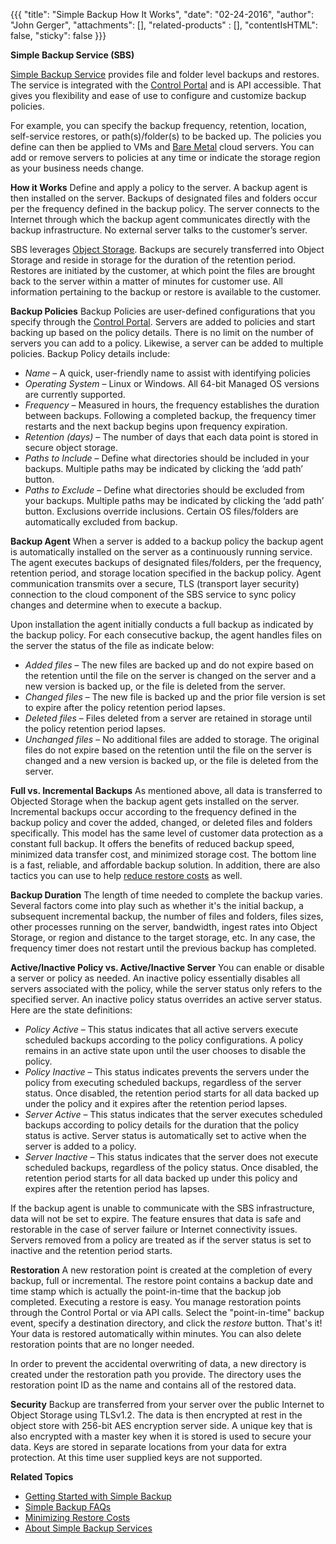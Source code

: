 {{{
  "title": "Simple Backup How It Works",
  "date": "02-24-2016",
  "author": "John Gerger",
  "attachments": [],
  "related-products" : [],
  "contentIsHTML": false,
  "sticky": false
}}}

**Simple Backup Service (SBS)**

[Simple Backup Service](https://www.ctl.io/simple-backup-service/) provides file and folder level backups and restores. The service is integrated with the [Control Portal](https://control.ctl.io/) and is API accessible. That gives you flexibility and ease of use to configure and customize backup policies.

For example, you can specify the backup frequency, retention, location, self-service restores, or path(s)/folder(s) to be backed up. The policies you define can then be applied to VMs and [Bare Metal](https://www.ctl.io/bare-metal/) cloud servers. You can add or remove servers to policies at any time or indicate the storage region as your business needs change.

**How it Works**
Define and apply a policy to the server. A backup agent is then installed on the server. Backups of designated files and folders occur per the frequency defined in the backup policy. The server connects to the Internet through which the backup agent communicates directly with the backup infrastructure. No external server talks to the customer’s server.

SBS leverages [Object Storage](https://www.ctl.io/object-storage/). Backups are securely transferred into Object Storage and reside in storage for the duration of the retention period. Restores are initiated by the customer, at which point the files are brought back to the server within a matter of minutes for customer use. All information pertaining to the backup or restore is available to the customer.

**Backup Policies**
Backup Policies are user-defined configurations that you specify through the [Control Portal](https://control.ctl.io/). Servers are added to policies and start backing up based on the policy details. There is no limit on the number of servers you can add to a policy. Likewise, a server can be added to multiple policies. Backup Policy details include:

* *Name* – A quick, user-friendly name to assist with identifying policies
* *Operating System* – Linux or Windows. All 64-bit Managed OS versions are currently supported.
* *Frequency* – Measured in hours, the frequency establishes the duration between backups. Following a completed backup, the frequency timer restarts and the next backup begins upon frequency expiration.
* *Retention (days)* – The number of days that each data point is stored in secure object storage.
* *Paths to Include* – Define what directories should be included in your backups. Multiple paths may be indicated by clicking the ‘add path’ button.
* *Paths to Exclude* – Define what directories should be excluded from your backups. Multiple paths may be indicated by clicking the ‘add path’ button. Exclusions override inclusions. Certain OS files/folders are automatically excluded from backup.

**Backup Agent**
When a server is added to a backup policy the backup agent is automatically installed on the server as a continuously running service. The agent executes backups of designated files/folders, per the frequency, retention period, and storage location specified in the backup policy. Agent communication transmits over a secure, TLS (transport layer security) connection to the cloud component of the SBS service to sync policy changes and determine when to execute a backup.

Upon installation the agent initially conducts a full backup as indicated by the backup policy. For each consecutive backup, the agent handles files on the server the status of the file as indicate below:

* *Added files* – The new files are backed up and do not expire based on the retention until the file on the server is changed on the server and a new version is backed up, or the file is deleted from the server.
* *Changed files* – The new file is backed up and the prior file version is set to expire after the policy retention period lapses.
* *Deleted files* – Files deleted from a server are retained in storage until the policy retention period lapses.
* *Unchanged files* – No additional files are added to storage. The original files do not expire based on the retention until the file on the server is changed and a new version is backed up, or the file is deleted from the server.

**Full vs. Incremental Backups**
As mentioned above, all data is transferred to Objected Storage when the backup agent gets installed on the server. Incremental backups occur according to the frequency defined in the backup policy and cover the added, changed, or deleted files and folders specifically. This model has the same level of customer data protection as a constant full backup. It offers the benefits of reduced backup speed, minimized data transfer cost, and minimized storage cost. The bottom line is a fast, reliable, and affordable backup solution. In addition, there are also tactics you can use to help [reduce restore costs](https://www.ctl.io/knowledge-base/backup/minimizing-restore-costs/) as well.

**Backup Duration**
The length of time needed to complete the backup varies. Several factors come into play such as whether it's the initial backup, a subsequent incremental backup, the number of files and folders, files sizes, other processes running on the server, bandwidth, ingest rates into Object Storage, or region and distance to the target storage, etc. In any case, the frequency timer does not restart until the previous backup has completed.

**Active/Inactive Policy vs. Active/Inactive Server**
You can enable or disable a server or policy as needed. An inactive policy essentially disables all servers associated with the policy, while the server status only refers to the specified server. An inactive policy status overrides an active server status. Here are the state definitions:

* *Policy Active* – This status indicates that all active servers execute scheduled backups according to the policy configurations. A policy remains in an active state upon until the user chooses to disable the policy.
* *Policy Inactive* – This status indicates prevents the servers under the policy from executing scheduled backups, regardless of the server status. Once disabled, the retention period starts for all data backed up under the policy and it expires after the retention period lapses.
* *Server Active* – This status indicates that the server executes scheduled backups according to policy details for the duration that the policy status is active. Server status is automatically set to active when the server is added to a policy.
* *Server Inactive* – This status indicates that the server does not execute scheduled backups, regardless of the policy status. Once disabled, the retention period starts for all data backed up under this policy and expires after the retention period has lapses.

If the backup agent is unable to communicate with the SBS infrastructure, data will not be set to expire. The feature ensures that data is safe and restorable in the case of server failure or Internet connectivity issues. Servers removed from a policy are treated as if the server status is set to inactive and the retention period starts.

**Restoration**
A new restoration point is created at the completion of every backup, full or incremental. The restore point contains a backup date and time stamp which is actually the point-in-time that the backup job completed. Executing a restore is easy. You manage restoration points through the Control Portal or via API calls. Select the "point-in-time" backup event, specify a destination directory, and click the *restore* button. That's it! Your data is restored automatically within minutes. You can also delete restoration points that are no longer needed.

In order to prevent the accidental overwriting of data, a new directory is created under the restoration path you provide. The directory uses the restoration point ID as the name and contains all of the restored data.

**Security**
Backup are transferred from your server over the public Internet to Object Storage using TLSv1.2. The data is then encrypted at rest in the object store with 256-bit AES encryption server side. A unique key that is also encrypted with a master key when it is stored is used to secure your data. Keys are stored in separate locations from your data for extra protection. At this time user supplied keys are not supported.

**Related Topics**
* [Getting Started with Simple Backup](https://www.ctl.io/knowledge-base/backup/getting-started-with-simple-backup/)
* [Simple Backup FAQs](https://www.ctl.io/knowledge-base/backup/simple-backup-service-faqs/)
* [Minimizing Restore Costs](https://www.ctl.io/knowledge-base/backup/minimizing-restore-costs/)
* [About Simple Backup Services](https://www.ctl.io/knowledge-base/support/backup-service-changes-faq/)
